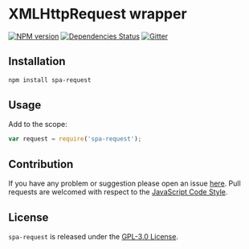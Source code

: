 XMLHttpRequest wrapper
======================

[![NPM version](https://img.shields.io/npm/v/spa-request.svg?style=flat-square)](https://www.npmjs.com/package/spa-request)
[![Dependencies Status](https://img.shields.io/david/spasdk/request.svg?style=flat-square)](https://david-dm.org/spasdk/request)
[![Gitter](https://img.shields.io/badge/gitter-join%20chat-blue.svg?style=flat-square)](https://gitter.im/DarkPark/spasdk)


## Installation ##

```bash
npm install spa-request
```


## Usage ##

Add to the scope:

```js
var request = require('spa-request');
```


## Contribution ##

If you have any problem or suggestion please open an issue [here](https://github.com/spasdk/request/issues).
Pull requests are welcomed with respect to the [JavaScript Code Style](https://github.com/DarkPark/jscs).


## License ##

`spa-request` is released under the [GPL-3.0 License](http://opensource.org/licenses/GPL-3.0).
